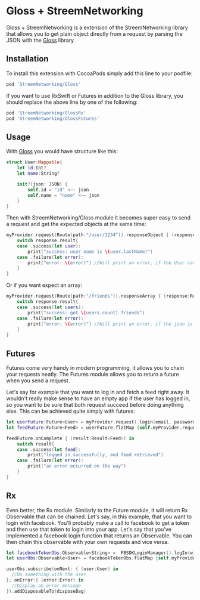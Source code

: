 # Gloss + StreemNetworking

Gloss + StreemNetworking is a extension of the StreemNetworking library that allows you to get plain object directly from a request by parsing the JSON with the [Gloss](https://github.com/hkellaway/Gloss) library

## Installation

To install this extension with CocoaPods simply add this line to your podfile:

```ruby
pod 'StreemNetworking/Gloss'
```

If you want to use RxSwift or Futures in addition to the Gloss library, you should replace the above line by one of the following:
```ruby
pod 'StreemNetworking/GlossRx'
pod 'StreemNetworking/GlossFutures'
```

## Usage
With [Gloss](https://github.com/hkellaway/Gloss) you would have structure like this:

```swift
struct User:Mappable{
    let id:Int?
    let name:String?

    init?(json: JSON) {
        self.id = "id" <~~ json
        self.name = "name" <~~ json
    }
}
```

Then with StreemNetworking/Gloss module it becomes super easy to send a request and get the expected objects at the same time:

```swift
myProvider.request(Route(path:"/user/1234")).responseObject { (response:Response<User>) in
    switch response.result{
    case .success(let user):
        print("success: user name is \(user.lastName)")
    case .failure(let error):
        print("error: \(error)") //Will print an error, if the User cannot be parsed. (if the User initializer has thrown an error)
    }
}
```

Or if you want expect an array:
```swift
myProvider.request(Route(path:"/friends")).responseArray { (response:Response<[User]>) in
    switch response.result{
    case .success(let users):
        print("success: got \(users.count) friends")
    case .failure(let error):
        print("error: \(error)") //Will print an error, if the json is not an array
    }
}
```

## Futures
Futures come very handy in modern programming, it allows you to chain your requests neatly. The Futures module allows you to return a future when you send a request.

Let's say for example that you want to log in and fetch a feed right away. It wouldn't really make sense to have an empty app if the user has logged in, so you want to be sure that both request succeed before doing anything else. This can be achieved quite simply with futures:

```swift
let userFuture:Future<User> = myProvider.request(.login(email, password)).responseObject()
let feedFuture:Future<Feed> = userFuture.flatMap {self.myProvider.request(.feed($0.id)).responseObject()}

feedFuture.onComplete { (result:Result<Feed>) in
    switch result{
    case .success(let feed):
        print("logged in successfully, and feed retrieved")
    case .failure(let error):
        print("an error occurred on the way")
    }
}
```

## Rx

Even better, the Rx module. Similarly to the Future module, it will return Rx Observable that can be chained.
Let's say, in this example, that you want to login with facebook. You'll probably make a call to facebook to get a token and then use that token to login into your app.
Let's say that you've implemented a facebook login function that returns an Observable.
You can then chain this observable with your own requests and vice versa.

```swift
let facebookTokenObs:Observable<String> =  FBSDKLoginManager().logIn(with: ["email"], from: self)
let userObs:Observable<User> = facebookTokenObs.flatMap {self.myProvider.request(.me($0)).responseObject()}

userObs.subscribe(onNext: { (user:User) in
  //Do something with the user
}, onError:{ (error:Error) in
  //Display an error message
}).addDisposableTo(disposeBag)
```
